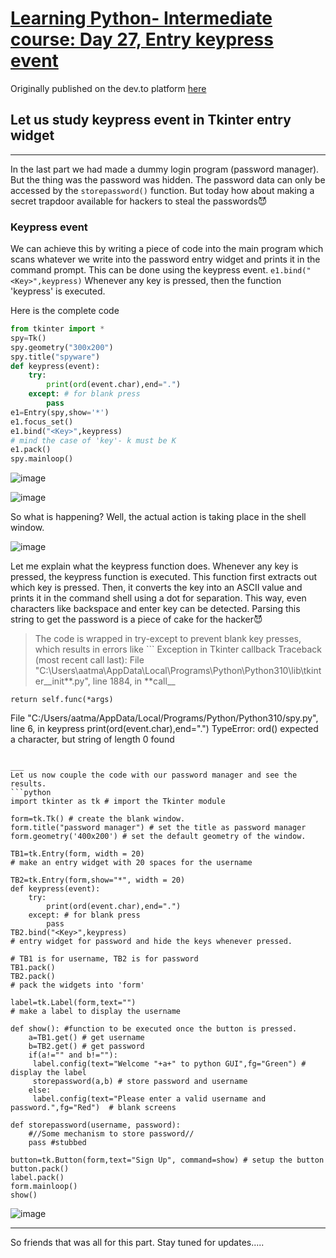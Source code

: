 # [Learning Python- Intermediate course: Day 27, Entry keypress event](https://dev.to/aatmaj/learning-python-intermediate-course-day-27-entry-keypress-event-5d15)

Originally published on the dev.to platform [here](https://dev.to/aatmaj/learning-python-intermediate-course-day-27-entry-keypress-event-5d15)

## Let us study keypress event in Tkinter entry widget

---

In the last part we had made a dummy login program (password manager). But the thing was the password was hidden. The password data can only be accessed by the `storepassword()` function. But today how about making a secret trapdoor available for hackers to steal the passwords😈

### Keypress event

We can achieve this by writing a piece of code into the main program which scans whatever we write into the password entry widget and prints it in the command prompt. This can be done using the keypress event. `e1.bind("<Key>",keypress)` Whenever any key is pressed, then the function 'keypress' is executed.

Here is the complete code

```python
from tkinter import *
spy=Tk()
spy.geometry("300x200")
spy.title("spyware")
def keypress(event):
    try:
        print(ord(event.char),end=".")
    except: # for blank press
        pass
e1=Entry(spy,show='*')
e1.focus_set()
e1.bind("<Key>",keypress)
# mind the case of 'key'- k must be K
e1.pack()
spy.mainloop()

```

![image](https://dev-to-uploads.s3.amazonaws.com/uploads/articles/fhouxyr5pyx8kiwuy3w3.png)

![image](https://dev-to-uploads.s3.amazonaws.com/uploads/articles/a6vou6e6u6qzy2g4ysp4.png)

So what is happening? Well, the actual action is taking place in the shell window.

![image](https://dev-to-uploads.s3.amazonaws.com/uploads/articles/9183o8sfeit3l5h2iqzb.png)

Let me explain what the keypress function does. Whenever any key is pressed, the keypress function is executed. This function first extracts out which key is pressed. Then, it converts the key into an ASCII value and prints it in the command shell using a dot for separation. This way, even characters like backspace and enter key can be detected. Parsing this string to get the password is a piece of cake for the hacker😈

> The code is wrapped in try-except to prevent blank key presses, which results in errors like ```
> Exception in Tkinter callback
> Traceback (most recent call last):
> File "C:\Users\aatma\AppData\Local\Programs\Python\Python310\lib\tkinter\_\_init**.py", line 1884, in **call\_\_

    return self.func(*args)

File "C:/Users/aatma/AppData/Local/Programs/Python/Python310/spy.py", line 6, in keypress
print(ord(event.char),end=".")
TypeError: ord() expected a character, but string of length 0 found

````

___
Let us now couple the code with our password manager and see the results.
```python
import tkinter as tk # import the Tkinter module

form=tk.Tk() # create the blank window.
form.title("password manager") # set the title as password manager
form.geometry('400x200') # set the default geometry of the window.

TB1=tk.Entry(form, width = 20)
# make an entry widget with 20 spaces for the username

TB2=tk.Entry(form,show="*", width = 20)
def keypress(event):
    try:
        print(ord(event.char),end=".")
    except: # for blank press
        pass
TB2.bind("<Key>",keypress)
# entry widget for password and hide the keys whenever pressed.

# TB1 is for username, TB2 is for password
TB1.pack()
TB2.pack()
# pack the widgets into 'form'

label=tk.Label(form,text="")
# make a label to display the username

def show(): #function to be executed once the button is pressed.
    a=TB1.get() # get username
    b=TB2.get() # get password
    if(a!="" and b!=""):
     label.config(text="Welcome "+a+" to python GUI",fg="Green") # display the label
     storepassword(a,b) # store password and username
    else:
     label.config(text="Please enter a valid username and password.",fg="Red")  # blank screens

def storepassword(username, password):
    #//Some mechanism to store password//
    pass #stubbed

button=tk.Button(form,text="Sign Up", command=show) # setup the button
button.pack()
label.pack()
form.mainloop()
show()

````

![image](https://dev-to-uploads.s3.amazonaws.com/uploads/articles/ejhmpyrynk9nunsmb62u.png)

---

So friends that was all for this part. Stay tuned for updates.....

